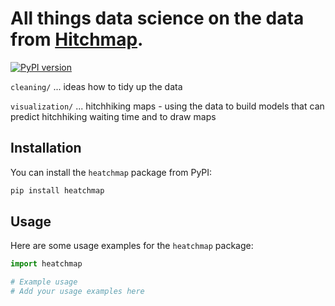 # All things data science on the data from [Hitchmap](https://hitchmap.com).

[![PyPI version](https://badge.fury.io/py/heatchmap.svg)](https://badge.fury.io/py/heatchmap)

`cleaning/` ... ideas how to tidy up the data

`visualization/` ... hitchhiking maps - using the data to build models that can predict hitchhiking waiting time and to draw maps

## Installation

You can install the `heatchmap` package from PyPI:

```bash
pip install heatchmap
```

## Usage

Here are some usage examples for the `heatchmap` package:

```python
import heatchmap

# Example usage
# Add your usage examples here
```
